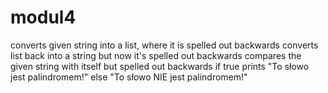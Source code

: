 # modul4
converts given string into a list, where it is spelled out backwards
converts list back into a string but now it's spelled out backwards
compares the given string with itself but spelled out backwards
if true prints "To słowo jest palindromem!"
else "To słowo NIE jest palindromem!"

